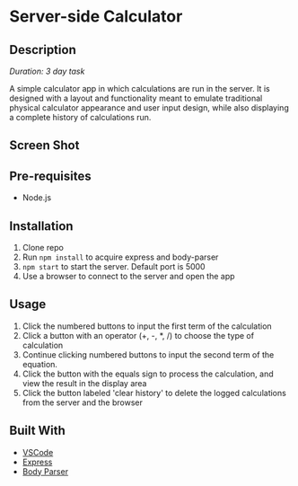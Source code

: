 # Server-side Calculator

## Description

*Duration: 3 day task*

A simple calculator app in which calculations are run in the server. It is designed with a layout and functionality meant to emulate traditional physical calculator appearance and user input design, while also displaying a complete history of calculations run. 

## Screen Shot

## Pre-requisites

- Node.js

## Installation

1. Clone repo
2. Run `npm install` to acquire express and body-parser
3. `npm start` to start the server. Default port is 5000
4. Use a browser to connect to the server and open the app

## Usage

1. Click the numbered buttons to input the first term of the calculation
2. Click a button with an operator (+, -, *, /) to choose the type of calculation
3. Continue clicking numbered buttons to input the second term of the equation.
4. Click the button with the equals sign to process the calculation, and view the result in the display area
5. Click the button labeled 'clear history' to delete the logged calculations from the server and the browser

## Built With

- [VSCode](https://code.visualstudio.com/)
- [Express](https://www.npmjs.com/package/express)
- [Body Parser](https://www.npmjs.com/package/body-parser)